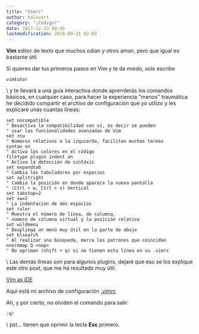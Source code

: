 ```yaml
---
title: "Vimrc"
author: halivert
category: "¡Código!"
date: 2017-12-23 00:45
lastmodification: 2018-09-21 02:02
---
```


**Vim** editor de texto que muchos odian y otros aman, pero que igual es
bastante útil.

Si quieres dar tus primeros pasos en Vim y te da miedo, solo escribe

```shell
vimtutor
```

\\
y te llevará a una guía interactiva donde aprenderás los comandos básicos, en
cualquier caso, para hacer la experiencia "menos" traumática he decidido
compartir el archivo de configuración que yo utilizo y les explicaré unas
cuantas líneas:

<!--Seguir leyendo-->

```viml
set nocompatible
" Desactiva la compatibilidad con vi, es decir se pueden
" usar las funcionalidades avanzadas de Vim
set rnu
" Números relativos a la izquierda, facilitan muchas tareas
syntax on
" Activa los colores en el código
filetype plugin indent on
" Activa la detección de sintáxis
set expandtab
" Cambia los tabuladores por espacios
set splitright
" Cambia la posición en donde aparece la nueva pantalla
" (Ctrl + w, Ctrl + v) Vertical
set tabstop=2
set sw=2
" La indentacion de dos espacios
set ruler
" Muestra el número de línea, de columna,
" número de columna virtual y la posición relativa
set wildmenu
" Despliega un menú muy útil en la parte de abajo
set hlsearch
" Al realizar una búsqueda, marca los patrones que coincidan
nnoremap Q <nop>
" No opriman (shift + q) si no tienen esta línea en su .vimrc
```

\\
Las demás líneas son para algunos plugins, dejaré que eso se los explique
este otro post, que me ha resultado muy útil.

[Vim as IDE](http://yannesposito.com/Scratch/en/blog/Vim-as-IDE/)

Aquí está mi archivo de configuración
[.vimrc](https://github.com/halivert/vimrc)

Ah, y por cierto, no olviden el comando para salir:

```viml
:q!
```

\\
pst... tienen que oprimir la tecla **Esc** primero.
